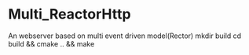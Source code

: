 # Multi_ReactorHttp
An webserver based on multi event driven model(Rector)
mkdir build
cd build && cmake .. && make
